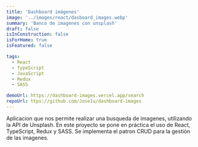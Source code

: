 ```yaml
---
title: 'Dashboard imágenes'
image: '../images/react/dasboard_images.webp'
summary: 'Banco de imagenes con unsplash'
draft: false
isInConstruction: false
isForHome: true
isFeatured: false

tags:
  - React
  - TypeScript
  - JavaScript
  - Redux
  - SASS

demoUrl: https://dashboard-images.vercel.app/search
repoUrl: ttps://github.com/JoseIu/dashboard-images
---
```


Aplicacion que nos permite realizar una busqueda de imagenes, utilizando la API de Unsplash. En este proyecto se pone en práctica el uso de React, TypeScript, Redux y SASS. Se implementa el patron CRUD para la gestión de las imagenes.
